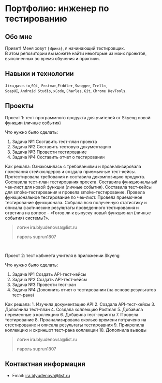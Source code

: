 # Портфолио: инженер по тестированию

## Обо мне 

Привет! Меня зовут ``{Ирина}``, я начинающий тестировщик. <br>
В этом репозитории вы можете найти некоторые из моих проектов, выполненных во время обучения и практики.
<br>

## Навыки и технологии
``Jira``,``qase.io``,``SQL``,`` Postman``,``Fiddler``, ``Swagger``, ``Trello``, <br>
``SoapUI``, ``Android Studio``, ``xCode``, ``Charles``, ``Git``, ``Chrome DevTools``.

## Проекты

<p> Проект 1: тест программного продукта для учителей от Skyeng новой функции (личные события)</p>
<p>Что нужно было сделать:<p>
<ol>
  <li>Задача №1 Составить тест-план проекта</li>
  <li>Задача №2 Составить тестовую документацию</li>
  <li>Задача №3 Провести тестирование</li>
  <li>Задача №4 Составить отчет о тестировании</li> 
</ol>

<p>Как решала:
Ознакомилась с требованиями и проанализировала пожелания стейкхолдеров и создала приемычные тест-кейсы. Протестировала требования и составила декомпозицию продукта. Составила тест-план тестирования проекта. Составила функциональный чек-лист для новой функции (личные события). Составила тест-кейсы для smoke-тестирования и провела smoke-тестирование. Провела функциональное тестирование по чек-лист. Провела приемочное тестирование функционала. Собрала всю полученную статистику и описала фактические результаты проведенного тестирования
и ответила на вопрос - «Готов ли к выпуску новый функционал (личные события) системы?».<p>

>  <a href="https://qa-bag-dz.atlassian.net/wiki/spaces/~712020e0a725b0806e4af28dae4530a14f478e/pages/2490369/1+2"> </a>
> <p>логин ira.blyudenovsa@list.ru</p>
> <p>пароль suprun1807</p>


<br> 

<p> Проект 2: тест кабинета учителя в приложении Skyeng</p>
<p>Что нужно было сделать:<p>
<ol>
  <li>Задача №1 Создать API-тест-кейсы</li>
  <li>Задача №2 Создать API-тест-кейсы</li>
  <li>Задача №3 Провести тест-ран</li>
  <li>Задача №4 Дополнить отчет о тестировании (на основе результатов тест-рана)</li>
</ol>

<p>Как решала: 
1. Изучила документацию API
2. Создала API-тест-кейсы
3. Дополнила тест-план
4. Создала коллекцию Postman
5. Добавила переменные в коллекцию
6. Добавила тест-скрипты
7. Провела тестирование
8. Проанализировала сколько времени потрачено на стестирование и описала результаты тестироавния
9. Прикрепила коллекцию и скриншот тест-рана коллекции
10. Дополнила выводы<p>

>  <a href="https://qa-bag-dz.atlassian.net/wiki/spaces/~712020e0a725b0806e4af28dae4530a14f478e/pages/2490369/1+2"> </a>
> <p>логин ira.blyudenovsa@list.ru</p>
> <p>пароль suprun1807</p>

## Контактная информация
- Email: ira.blyudenova@list.ru
